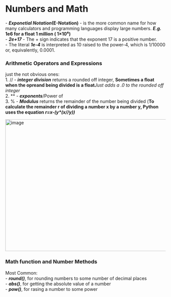 <h1>Numbers and Math</h1>
- <b><i>Exponetial Notation</i>(E-Notation)</b> - is the more common name for how many calculators and programming languages display large numbers. <b><i>E.g.</i> 1e6 for a float 1 million ( 1×10⁶) </b> <br>
- <b><i>2e+17</i></b> - The + sign indicates that the exponent 17 is a positive number. <br>
- The literal <b><i>1e-4</i></b> is interpreted as 10 raised to the power-4, which is 1/10000 or, equivalently, 0.0001.

<p>
  <h3>Arithmetic Operators and Expressions</h3>
  just the not obvious ones: <br>
  1. // - <b><i>integer division</i></b> returns a rounded off integer, <b>Sometimes a float when the opreand being divided is a float</b><i>Just adds a .0 to the rounded off integer</i><br>
  2. ** - <b><i>exponents</i></b>/Power of <br>
  3. % - <b><i>Modulus</i></b> returns the remainder of the number being divided (<b>To calculate the remainder r of dividing a number x by a number y, Python uses the equation <i>r=x-(y*(x//y))</i></b>
</p>

<p>
  <img width="525" height="414" alt="image" src="https://github.com/user-attachments/assets/1d8c1776-9140-4a57-80c1-fb6670b28665" />
</p>

<p>
  <h3>Math function and Number Methods</h3>
  Most Common: <br>
  - <b><i>round()</i></b>, for rounding numbers to some number of decimal places <br>
  - <b><i>abs()</i></b>, for getting the absolute value of a number <br>
  - <b><i>pow()</i></b>, for rasing a number to some power
</p>
